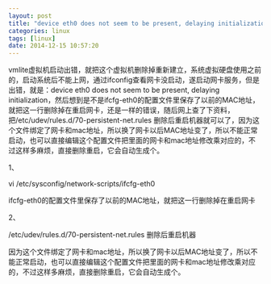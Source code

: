 ```yaml
---
layout: post
title: "device eth0 does not seem to be present, delaying initialization"
categories: linux
tags: [linux]
date: 2014-12-15 10:57:20
---
```


vmlite虚拟机启动出错，就把这个虚拟机删除掉重新建立，系统虚拟硬盘使用之前的，启动系统后不能上网，通过ifconfig查看网卡没启动，遂启动网卡服务，但是出错，就是：device eth0 does not seem to be present, delaying initialization，然后想到是不是ifcfg-eth0的配置文件里保存了以前的MAC地址，就把这一行删除掉在重启网卡，还是一样的错误，随后网上查了下资料，把/etc/udev/rules.d/70-persistent-net.rules 删除后重启机器就可以了，因为这个文件绑定了网卡和mac地址，所以换了网卡以后MAC地址变了，所以不能正常启动，也可以直接编辑这个配置文件把里面的网卡和mac地址修改乘对应的，不过这样多麻烦，直接删除重启，它会自动生成个。

1、

vi /etc/sysconfig/network-scripts/ifcfg-eth0

ifcfg-eth0的配置文件里保存了以前的MAC地址，就把这一行删除掉在重启网卡

2、

/etc/udev/rules.d/70-persistent-net.rules 删除后重启机器

因为这个文件绑定了网卡和mac地址，所以换了网卡以后MAC地址变了，所以不能正常启动，也可以直接编辑这个配置文件把里面的网卡和mac地址修改乘对应的，不过这样多麻烦，直接删除重启，它会自动生成个。
